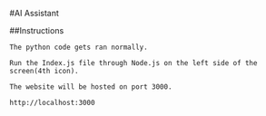 #AI Assistant

##Instructions

    The python code gets ran normally.
    
    Run the Index.js file through Node.js on the left side of the screen(4th icon).
    
    The website will be hosted on port 3000.

    http://localhost:3000
